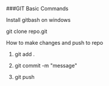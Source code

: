 ###GIT Basic Commands

Install gitbash on windows 

git clone repo.git

How to make changes and push to repo


1. git add .

2. git commit -m "message"

3. git push 